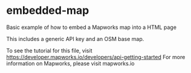 # embedded-map
Basic example of how to embed a Mapworks map into a HTML page

This includes a generic API key and an OSM base map.

To see the tutorial for this file, visit https://developer.mapworks.io/developers/api-getting-started
For more information on Mapworks, please visit mapworks.io
